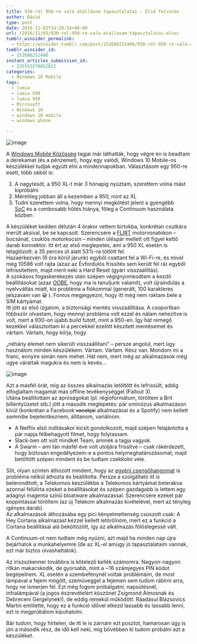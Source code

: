 ```yaml
---
title: 930-ról 950-re való átállásom tapasztalatai – Első felvonás
author: Dávid
type: post
date: 2016-11-03T14:29:54+00:00
url: /2016/11/03/930-rol-950-re-valo-atallasom-tapasztalatai-elso/
tumblr_winsider_permalink:
  - https://winsider.tumblr.com/post/152686252406/930-ról-950-re-való-átállásom-tapasztalatai-első
tumblr_winsider_id:
  - 152686252406
instant_articles_submission_id:
  - 235551576852822
categories:
  - Windows 10 Mobile
tags:
  - lumia
  - lumia 930
  - lumia 950
  - Microsoft
  - Windows 10
  - windows 10 mobile
  - windows phone

---
```

![image][1]

A [Windows Mobile Közösség][2] tagjai már láthatták, hogy végre én is beadtam a derekamat (és a pénzemet), hogy egy valódi, Windows 10 Mobile-os készülékkel tudjak együtt élni a mindennapokban. Választásom egy 950-re esett, több okból is:

  1. A nagytesót, a 950 XL-t már 3 hónapig nyúztam, szerettem volna mást kipróbálni
  2. Méretileg jobban áll a kezemben a 950, mint az XL
  3. Tudni szerettem volna, hogy mennyi megkötést jelent a gyengébb [SoC][3] és a combosabb hűtés hiánya, főleg a Continuum használata közben

<!-- more -->

A készüléket kedden délután 4 órakor vettem birtokba, konkrétan csutkára merült aksival, be se kapcsolt. Szerencsére a [FLIRT][4] motorvonatokon – bocsánat, csuklós motorkocsin – minden üléspár mellett ott figyel kettő darab konnektor. Itt ért az első meglepetés, ami a 950 XL esetén is letaglózott: a 35 perces út alatt 53%-ra töltött fel.  
Hazaérkezvén (6 óra körül járunk) egyből csattant fel a Wi-Fi-re, és mivel még 10586 volt rajta (azaz az Évfordulós frissítés sem került fel rá) egyből lefrissítettem, majd ment neki a Hard Reset (gyári visszaállítás).  
A szokásos fogaskerekezés után szépen végignyomkodtam a kezdő beállításokat (azaz [OOBE][5], hogy ma is tanuljunk valamit), volt újraindulás a nyelvváltás miatt, kis probléma a fiókommal (generált, 100 karakteres jelszavam van 😀 ). Fontos megjegyezni, hogy itt még nem raktam bele a SIM kártyámat.  
Itt jött az első izgalom, a biztonsági mentés visszaállítása. A csoportban többször olvastam, hogy mennyi probléma volt ezzel és nálam nehezítve is volt, mert a 930-on újabb build futott, mint a 950-en. Így hát remegő kezekkel választottam ki a percekkel ezelőtt készített mentésemet és vártam. Vártam, hogy kiírja, hogy

„néhány elemet nem sikerült visszaállítani” – persze angolul, mert úgy használom minden készülékem. Vártam. Vártam. Kész van. Mondom mi a franc, ennyire simán nem mehet. Hát nem, mert még az alkalmazások még ugye várattak magukra és nem is kevés…

![image][6] 

Azt a másfél órát, míg az összes alkalmazás letöltött és lefrissült, addig elfoglaltam magamat más offline tevékenységgel (Fallout 3).  
Utána beállítottam az apróságokat (pl. régióformátum, töröltem a Brit billentyűzetet stb.) jött a második meglepetés: pár ominózus alkalmazáson kívül (konkrétan a Facebook <span style="text-decoration: line-through;">vacakjai</span> alkalmazásai és a Spotify) nem kellett semmibe bejelentkeznem, állítanom, variálnom.

  * A Netflix első indításakor kicsit gondolkozott, majd szépen felajánlotta a pár napja félbehagyott filmet, hogy folytassam.
  * Slack-ben ott volt mindkét Team, aminek a tagja vagyok.
  * A Swarm – ami tán másfél éve volt utoljára frissítve – csak rákérdezett, hogy biztosan engedélyezem-e a pontos helymeghatározásomat, majd betöltött szépen mindent és be tudtam csekkolni vele.

Sőt, olyan szinten áthozott mindent, hogy az [egyéni csengőhangomat][7] is probléma nélkül áthozta és beállította. Persze a szolgáltató itt is belerondított, a Telekomos készülékbe a Telekomos kártyámat belerakva azonnal felülírta ezeket a beállításokat és szépen gazdagabb is lettem egy adagnyi magenta színű bloatware alkalmazással. Szerencsére ezeket pár koppintással töröltem (az új Telekom alkalmazás kivételével, mert az tényleg igényes darab).  
Az alkalmazások áthozásába egy pici kényelmetlenség csúszott csak: A Hey Cortana alkalmazást kézzel kellett letörölnöm, mert ez a funkció a Cortana beállításai alá beköltözött, így az alkalmazás fölöslegessé vált.

A Continuum-ot nem tudtam még nyúzni, azt majd ha minden nap újra bejárhatok a munkahelyemre (de az XL-el amúgy jó tapasztalataim vannak, ezt már biztos olvashattátok).

Az íriszszkenner továbbra is kötelező kellék számomra. Nagyon-nagyon ritkán makacskodik, de gyorsabb, mint a ~16 számjegyes PIN kódot begépelnem. XL esetén a szembefénynél voltak problémáim, de most lámpával a fejem mögött, szemüveggel a fejemen sem tudom rábírni arra, hogy ne ismerjen fel. Ezt még fogom próbálgatni, napsütésnél, infralámpával (a jogos észrevételért köszönet Zsigmond Álmosnak és Debreceni Gergelynek!), de eddig remekül működött. Ráadásul Blázsovics Martin említette, hogy ez a funkció idővel elkezd lassabb és lassabb lenni, ezt is megpróbálom kipuhatolni.

Bár tudom, hogy hirtelen, de itt le is zárnám ezt posztot, hamarosan úgy is jön a második rész, de idő kell neki, míg bővebben ki tudom próbálni ezt a készüléket.

 [1]: https://68.media.tumblr.com/11faf25ff9a5d288e86ee19c810eb191/tumblr_inline_og2lijo1Sd1s8ggd7_540.jpg
 [2]: https://fb.com/groups/mwphk
 [3]: https://hu.wikipedia.org/wiki/Egylapk%C3%A1s_rendszer
 [4]: https://hu.wikipedia.org/wiki/Stadler_FLIRT
 [5]: https://en.wikipedia.org/wiki/Out-of-box_experience
 [6]: https://68.media.tumblr.com/e8cef9aca937735c10ee3e6e1a7ad68e/tumblr_inline_og1alep5iq1s8ggd7_540.png
 [7]: https://play.spotify.com/track/6AvyAOkFuSbVkMycAAf3NV